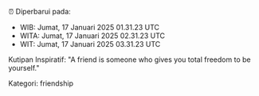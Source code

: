 ⏰ Diperbarui pada:
- WIB: Jumat, 17 Januari 2025 01.31.23 UTC
- WITA: Jumat, 17 Januari 2025 02.31.23 UTC
- WIT: Jumat, 17 Januari 2025 03.31.23 UTC

Kutipan Inspiratif:
"A friend is someone who gives you total freedom to be yourself."


Kategori: friendship

